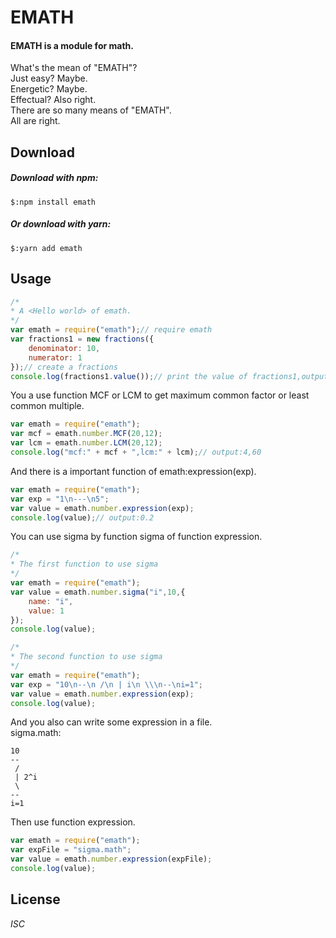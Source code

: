 EMATH
======
#### EMATH is a module for math.
What's the mean of "EMATH"?<br/>
Just easy? Maybe.<br/>
Energetic? Maybe.<br/>
Effectual? Also right.<br/>
There are so many means of "EMATH".<br/>
All are right.

Download
---------
##### Download with npm:
`$:npm install emath`
##### Or download with yarn:
`$:yarn add emath`

Usage
------
```javascript
/*
* A <Hello world> of emath.
*/
var emath = require("emath");// require emath
var fractions1 = new fractions({
    denominator: 10,
    numerator: 1
});// create a fractions
console.log(fractions1.value());// print the value of fractions1,output: 0.1
```
You a use function MCF or LCM to get maximum common factor or least common multiple.
```javascript
var emath = require("emath");
var mcf = emath.number.MCF(20,12);
var lcm = emath.number.LCM(20,12);
console.log("mcf:" + mcf + ",lcm:" + lcm);// output:4,60
```
And there is a important function of emath:expression(exp).
```javascript
var emath = require("emath");
var exp = "1\n---\n5";
var value = emath.number.expression(exp);
console.log(value);// output:0.2
```
You can use sigma by function sigma of function expression.
```javascript
/*
* The first function to use sigma
*/
var emath = require("emath");
var value = emath.number.sigma("i",10,{
    name: "i",
    value: 1
});
console.log(value);
```
```javascript
/*
* The second function to use sigma
*/
var emath = require("emath");
var exp = "10\n--\n /\n | i\n \\\n--\ni=1";
var value = emath.number.expression(exp);
console.log(value);
```
And you also can write some expression in a file.<br/>
sigma.math:<br/>
```
10
--
 /
 | 2^i
 \
--
i=1
```
Then use function expression.
```javascript
var emath = require("emath");
var expFile = "sigma.math";
var value = emath.number.expression(expFile);
console.log(value);
```
License
--------
_ISC_